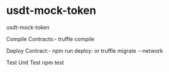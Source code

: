 # usdt-mock-token
usdt-mock-token

Compile Contracts:-
truffle compile

Deploy Contract:-
npm run deploy:<network name>
or
truffle migrate --network <network name>

Test Unit Test
npm test